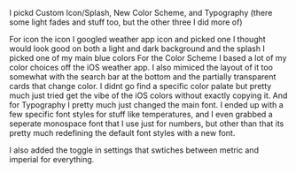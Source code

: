 
I pickd Custom Icon/Splash, New Color Scheme, and Typography (there some light fades and stuff too, but the other three I did more of)

For icon the icon I googled weather app icon and picked one I thought would look good on both a light and dark background and the splash I picked one of my main blue colors
For the Color Scheme I based a lot of my color choices off the iOS weather app. I also mimiced the layout of it too somewhat with the search bar at the bottom and the partially transparent cards that change color. I didnt go find a specific color palate but pretty much just tried get the vibe of the iOS colors without exactly copying it. 
And for Typography I pretty much just changed the main font. I ended up with a few specific font styles for stuff like temperatures, and I even grabbed a seperate monospace font that I use just for numbers, but other than that its pretty much redefining the default font styles with a new font. 

I also added the toggle in settings that swtiches between metric and imperial for everything. 
